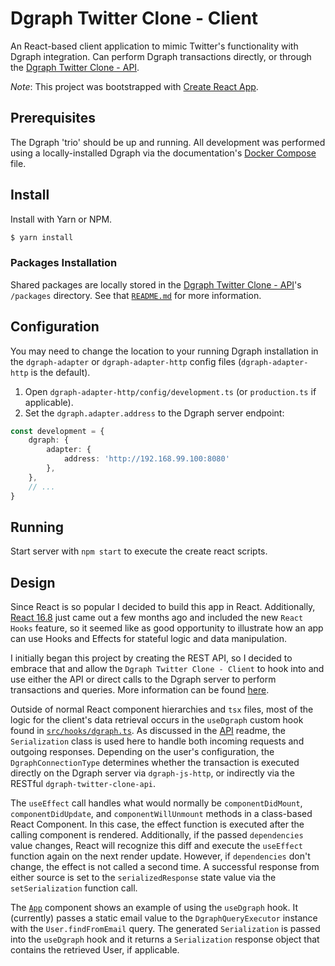 # Dgraph Twitter Clone - Client

An React-based client application to mimic Twitter's functionality with Dgraph integration.  Can perform Dgraph transactions directly, or through the [Dgraph Twitter Clone - API](https://github.com/GabeStah/dgraph-twitter-clone-api).

*Note*: This project was bootstrapped with [Create React App](https://github.com/facebook/create-react-app).

## Prerequisites

The Dgraph 'trio' should be up and running.  All development was performed using a locally-installed Dgraph via the documentation's [Docker Compose](https://docs.dgraph.io/get-started/#docker-compose) file.

## Install

Install with Yarn or NPM.

```bash
$ yarn install
```

### Packages Installation

Shared packages are locally stored in the [Dgraph Twitter Clone - API](https://github.com/GabeStah/dgraph-twitter-clone-api)'s `/packages` directory.  See that [`README.md`](https://github.com/GabeStah/dgraph-twitter-clone-api/blob/master/README.md#packages-installation) for more information.

## Configuration

You may need to change the location to your running Dgraph installation in the `dgraph-adapter` or `dgraph-adapter-http` config files (`dgraph-adapter-http` is the default).

1. Open `dgraph-adapter-http/config/development.ts` (or `production.ts` if applicable).
2. Set the `dgraph.adapter.address` to the Dgraph server endpoint:

```ts
const development = {
    dgraph: {
        adapter: {
            address: 'http://192.168.99.100:8080'
        },
    },
    // ...
}
```

## Running

Start server with `npm start` to execute the create react scripts.

## Design

Since React is so popular I decided to build this app in React.  Additionally, [React 16.8](https://reactjs.org/blog/2019/02/06/react-v16.8.0.html) just came out a few months ago and included the new `React Hooks` feature, so it seemed like as good opportunity to illustrate how an app can use Hooks and Effects for stateful logic and data manipulation.

I initially began this project by creating the REST API, so I decided to embrace that and allow the `Dgraph Twitter Clone - Client` to hook into and use either the API or direct calls to the Dgraph server to perform transactions and queries.  More information can be found [here](https://github.com/GabeStah/dgraph-twitter-clone-api/blob/master/README.md#models-and-packages).

Outside of normal React component hierarchies and `tsx` files, most of the logic for the client's data retrieval occurs in the `useDgraph` custom hook found in [`src/hooks/dgraph.ts`](https://github.com/GabeStah/dgraph-twitter-clone-client/blob/master/src/hooks/dgraph.ts).  As discussed in the [API](https://github.com/GabeStah/dgraph-twitter-clone-api#models-and-packages) readme, the `Serialization` class is used here to handle both incoming requests and outgoing responses.  Depending on the user's configuration, the `DgraphConnectionType` determines whether the transaction is executed directly on the Dgraph server via `dgraph-js-http`, or indirectly via the RESTful `dgraph-twitter-clone-api`.

The `useEffect` call handles what would normally be `componentDidMount`, `componentDidUpdate`, and `componentWillUnmount` methods in a class-based React Component.  In this case, the effect function is executed after the calling component is rendered.  Additionally, if the passed `dependencies` value changes, React will recognize this diff and execute the `useEffect` function again on the next render update.  However, if `dependencies` don't change, the effect is not called a second time.  A successful response from either source is set to the `serializedResponse` state value via the `setSerialization` function call.

The [`App`](https://github.com/GabeStah/dgraph-twitter-clone-client/blob/master/src/App.tsx) component shows an example of using the `useDgraph` hook.  It (currently) passes a static email value to the `DgraphQueryExecutor` instance with the `User.findFromEmail` query.  The generated `Serialization` is passed into the `useDgraph` hook and it returns a `Serialization` response object that contains the retrieved User, if applicable.